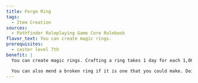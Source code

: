 ```yaml
---
title: Forge Ring
tags:
  - Item Creation
sources:
  - Pathfinder Roleplaying Game Core Rulebook
flavor_text: You can create magic rings.
prerequisites:
  - caster level 7th
benefit: |
  You can create magic rings. Crafting a ring takes 1 day for each 1,000 gp in its base price. To craft a ring, you must use up raw materials costing half of the base price. See the magic item creation rules for more information.

  You can also mend a broken ring if it is one that you could make. Doing so costs half the raw materials and half the time it would take to forge that ring in the first place.
---
```


